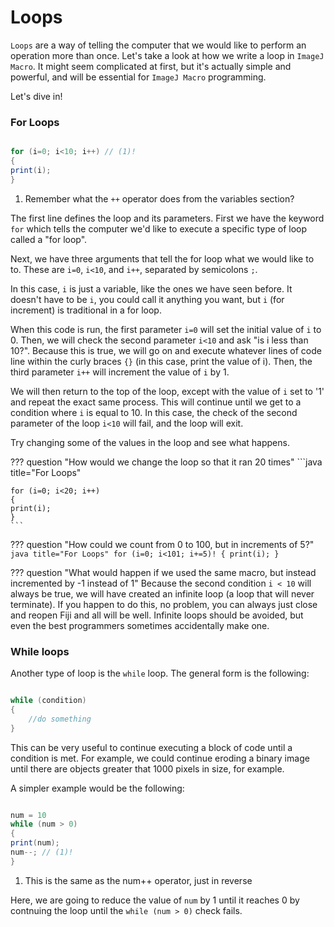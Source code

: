 # Loops

`Loops` are a way of telling the computer that we would like to perform an operation more than once. Let's take a look at how we write a loop in `ImageJ Macro`. It might seem complicated at first, but it's actually simple and powerful, and will be essential for `ImageJ Macro` programming.

Let's dive in!

### For Loops

```java title="For Loops"

for (i=0; i<10; i++) // (1)!
{
print(i);
}
```

1. Remember what the `++` operator does from the variables section?

The first line defines the loop and its parameters. First we have the keyword `for` which tells the computer we'd like to execute a specific type of loop called a "for loop".

Next, we have three arguments that tell the for loop what we would like to to. These are `i=0`, `i<10`, and `i++`, separated by semicolons `;`.

In this case, `i` is just a variable, like the ones we have seen before. It doesn't have to be `i`, you could call it anything you want, but `i` (for increment) is traditional in a for loop.

When this code is run, the first parameter `i=0` will set the initial value of `i` to 0. Then, we will check the second parameter `i<10` and ask "is i less than 10?". Because this is true, we will go on and execute whatever lines of code line within the curly braces `{}` (in this case, print the value of i). Then, the third parameter `i++`  will increment the value of `i` by 1.

We will then return to the top of the loop, except with the value of `i` set to '1' and repeat the exact same process. This will continue until we get to a condition where `i` is equal to 10. In this case, the check of the second parameter of the loop `i<10` will fail, and the loop will exit.

Try changing some of the values in the loop and see what happens.

??? question "How would we change the loop so that it ran 20 times"
    ```java title="For Loops"

    for (i=0; i<20; i++)
    {
    print(i);
    }
    ```

??? question "How could we count from 0 to 100, but in increments of 5?"
    ```java title="For Loops"
    for (i=0; i<101; i+=5)!
    {
    print(i);
    }
    ```

??? question "What would happen if we used the same macro, but instead incremented by -1 instead of 1"
    Because the second condition `i < 10` will always be true, we will have created an infinite loop (a loop that will never terminate). If you happen to do this, no problem, you can always just close and reopen Fiji and all will be well. Infinite loops should be avoided, but even the best programmers sometimes accidentally make one.


### While loops

Another type of loop is the `while` loop. The general form is the following:

```java title="While Loops"

while (condition)
{
    //do something
}

```

This can be very useful to continue executing a block of code until a condition is met. For example, we could continue eroding a binary image until there are objects greater that 1000 pixels in size, for example.

A simpler example would be the following:

```java title="A simple while loop"

num = 10
while (num > 0)
{
print(num);
num--; // (1)!
}
```

1. This is the same as the num++ operator, just in reverse

Here, we are going to reduce the value of `num` by 1 until it reaches 0 by contnuing the loop until the `while (num > 0)` check fails.
